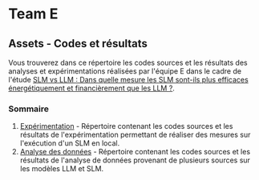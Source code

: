 # Team E
## Assets - Codes et résultats

Vous trouverez dans ce répertoire les codes sources et les résultats des analyses et expérimentations réalisées par l'équipe E dans le cadre de l'étude [SLM vs LLM : Dans quelle mesure les SLM sont-ils plus efficaces énergétiquement et financièrement que les LLM ?](https://rimel-uca.github.io/chapters/2025/SLM_vs_LLM-Team_E/content).

### Sommaire
1. [Expérimentation](./experimentation) - Répertoire contenant les codes sources et les résultats de l'expérimentation permettant de réaliser des mesures sur l'exécution d'un SLM en local.
2. [Analyse des données](./data_analyze) - Répertoire contenant les codes sources et les résultats de l'analyse de données provenant de plusieurs sources sur les modèles LLM et SLM.